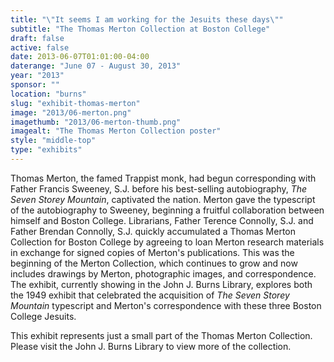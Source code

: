 ```yaml
---
title: "\"It seems I am working for the Jesuits these days\""
subtitle: "The Thomas Merton Collection at Boston College"
draft: false
active: false
date: 2013-06-07T01:01:00-04:00
daterange: "June 07 - August 30, 2013"
year: "2013"
sponsor: ""
location: "burns"
slug: "exhibit-thomas-merton"
image: "2013/06-merton.png"
imagethumb: "2013/06-merton-thumb.png"
imagealt: "The Thomas Merton Collection poster"
style: "middle-top"
type: "exhibits"
---
```


<p>Thomas Merton, the famed Trappist monk, had begun corresponding with Father Francis Sweeney, S.J. before his best-selling autobiography, <em>The Seven Storey Mountain</em>, captivated the nation. Merton gave the typescript of the autobiography to Sweeney, beginning a fruitful collaboration between himself and Boston College. Librarians, Father Terence Connolly, S.J. and Father Brendan Connolly, S.J. quickly accumulated a Thomas Merton Collection for Boston College by agreeing to loan Merton research materials in exchange for signed copies of Merton's publications. This was the beginning of the Merton Collection, which continues to grow and now includes drawings by Merton, photographic images, and correspondence. The exhibit, currently showing in the John J. Burns Library, explores both the 1949 exhibit that celebrated the acquisition of <em>The Seven Storey Mountain</em> typescript and Merton's correspondence with these three Boston College Jesuits.</p>
<p>This exhibit represents just a small part of the Thomas Merton Collection. Please visit the John J. Burns Library to view more of the collection.</p>

<!--

Active:
  Yes (will appear on Exhibit's homepage)
  No (will not appear on Exhibit's homepage, but will appear in archives)

Gallery locations: 
  Burns Library (burns)
  Theology and Ministry Library (tml)
  O'Neill Level One (lvl1)
  O'Neill Level Three (lvl3)
  O'Neill Reading Room (reading)
  O'Neill Reading Room Back Wall (backwall)
  O'Neill Lobby (lobby)
  History Dept, Stokes Hall (stokes)
  Bapst Exhibits (bapsts)
  Archived Bapst Exhibits (bapstsarchive)
  
Need spaces for:

  Virtual Exhibits (virtual)
  Tip O'Neill (tiponeill)

Style:
  Poster on left, text on right (default)
  Poster on right, text on left (right)
  Poster large, centered above text (middle_top)
  Poster large, centered below text (middle_down)

-->

